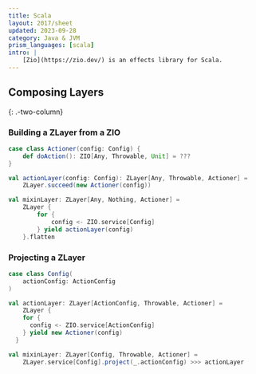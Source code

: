 ```yaml
---
title: Scala
layout: 2017/sheet
updated: 2023-09-28
category: Java & JVM
prism_languages: [scala]
intro: |
    [Zio](https://zio.dev/) is an effects library for Scala.
---
```


Composing Layers
---------
{: .-two-column}

### Building a ZLayer from a ZIO

```scala
case class Actioner(config: Config) {
    def doAction(): ZIO[Any, Throwable, Unit] = ???
}

val actionLayer(config: Config): ZLayer[Any, Throwable, Actioner] =
    ZLayer.succeed(new Actioner(config))

val mixinLayer: ZLayer[Any, Nothing, Actioner] =
    ZLayer {
        for {
            config <- ZIO.service[Config]
        } yield actionLayer(config)
    }.flatten
```

### Projecting a ZLayer

```scala
case class Config(
    actionConfig: ActionConfig
)

val actionLayer: ZLayer[ActionConfig, Throwable, Actioner] =
	ZLayer {
    for {
      config <- ZIO.service[ActionConfig]
    } yield new Actioner(config)
  }

val mixinLayer: ZLayer[Config, Throwable, Actioner] =
    ZLayer.service[Config].project(_.actionConfig) >>> actionLayer
```
